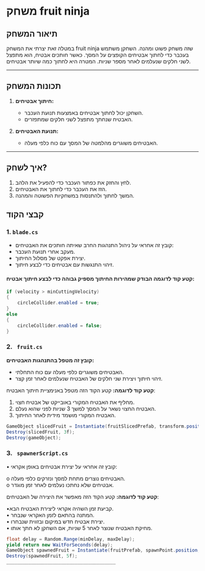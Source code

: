 # משחק fruit ninja

## תיאור המשחק
במטלה זאת יצרתי את המשחק fruit ninja שזה משחק פשוט ומהנה. השחקן משתמש בעכבר כדי לחתוך אבטיחים הקופצים על המסך. כאשר חותכים אבטיח, הוא מתפצל לשני חלקים שנעלמים לאחר מספר שניות. המטרה היא לחתוך כמה שיותר אבטיחים.

---

## תכונות המשחק
1. **חיתוך אבטיחים:**
   - השחקן יכול לחתוך אבטיחים באמצעות תנועת העכבר.
   - האבטיח שנחתך מתפצל לשני חלקים שמתפזרים.

2. **תנועת האבטיחים:**
   - האבטיחים משוגרים מהלמטה של המסך עם כוח כלפי מעלה.

---

## איך לשחק?
1.	לחץ והחזק את כפתור העכבר כדי להפעיל את הלהב.
2.	הזז את העכבר כדי לחתוך את האבטיחים.
3.	המשך לחתוך ולהתנסות במשחקיות הפשוטה והמהנה.








## קבצי הקוד

### 1. **`blade.cs`**
- קובץ זה אחראי על ניהול התנהגות החרב שאיתה חותכים את האבטיחים:
- מעקב אחרי תנועת העכבר.
- יצירת אפקט של מסלול החיתוך.
- זיהוי התנגשות עם אבטיחים כדי לבצע חיתוך.

#### קטע קוד לדוגמה הבודק שמהירות החיתוך מספיק גבוהה כדי לבצע חיתוך אבטיח:
```csharp
if (velocity > minCuttingVelocity)
{
    circleCollider.enabled = true;
}
else
{
    circleCollider.enabled = false;
}
```




### 2. **` fruit.cs`**

**קובץ זה מטפל בהתנהגות האבטיחים:**
-	האבטיחים משוגרים כלפי מעלה עם כוח התחלתי.
-	זיהוי חיתוך ויצירת שני חלקים של האבטיח שנעלמים לאחר זמן קצר.


**קטע קוד לדוגמה:**
קטע הקוד הזה מטפל באנימציית חיתוך האבטיח:
1.	מחליף את האבטיח המקורי באובייקט של אבטיח חצוי.
2.	האבטיח החצוי נשאר על המסך למשך 3 שניות לפני שהוא נעלם.
3.	האבטיח המקורי מושמד מידית לאחר החיתוך.

```csharp
GameObject slicedFruit = Instantiate(fruitSlicedPrefab, transform.position, rotation);
Destroy(slicedFruit, 3f);
Destroy(gameObject);
```




### 3. **` spawnerScript.cs`**

•	קובץ זה אחראי על יצירת אבטיחים באופן אקראי:

o	האבטיחים נוצרים מתחת למסך ונזרקים כלפי מעלה.    
o	אבטיחים שלא נחתכו נעלמים לאחר זמן מוגדר.

**קטע קוד לדוגמה:**
קטע הקוד הזה מאפשר את היצירה של האבטיחים:

•קביעת זמן השהיה אקראי ליצירת האבטיח הבא.      
•  המתנה בהתאם לזמן האקראי שנבחר.   
•  יצירת אבטיח חדש במיקום ובזווית שנבחרו.   
•  מחיקת האבטיח שנוצר לאחר 5 שניות, אם השחקן לא חתך אותו.
```csharp
float delay = Random.Range(minDelay, maxDelay);
yield return new WaitForSeconds(delay);
GameObject spawnedFruit = Instantiate(fruitPrefab, spawnPoint.position, spawnPoint.rotation);
Destroy(spawnedFruit, 5f);
________________________________________
